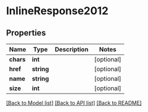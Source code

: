 # InlineResponse2012

## Properties
Name | Type | Description | Notes
------------ | ------------- | ------------- | -------------
**chars** | **int** |  | [optional] 
**href** | **string** |  | [optional] 
**name** | **string** |  | [optional] 
**size** | **int** |  | [optional] 

[[Back to Model list]](../README.md#documentation-for-models) [[Back to API list]](../README.md#documentation-for-api-endpoints) [[Back to README]](../README.md)


